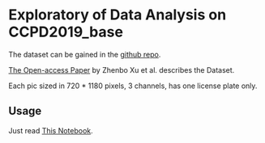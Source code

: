# Exploratory of Data Analysis on CCPD2019_base

The dataset can be gained in the [github repo](https://github.com/detectRecog/CCPD).

[The Open-access Paper](https://openaccess.thecvf.com/content_ECCV_2018/papers/Zhenbo_Xu_Towards_End-to-End_License_ECCV_2018_paper.pdf)
by Zhenbo Xu et al. describes the Dataset.

Each pic sized in 720 \* 1180 pixels, 3 channels, has one license plate only.

## Usage

Just read [This Notebook](./CCPD2019_EDA.ipynb).
